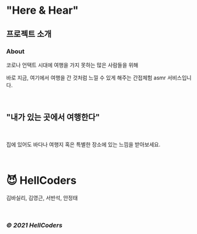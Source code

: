# "Here & Hear"
## 프로젝트 소개

### About


코로나 언택트 시대에 여행을 가지 못하는 많은 사람들을 위해

바로 지금, 여기에서 여행을 간 것처럼 느낄 수 있게 해주는 간접체험 asmr 서비스입니다.

<br>

## "내가 있는 곳에서 여행한다"

<br>

집에 있어도 바다나 여행지 혹은 특별한 장소에 있는 느낌을 받아보세요.

<br>


# 😈 HellCoders

김바실리, 김영근, 서반석, 안정태

<br>

### *© 2021 HellCoders*
